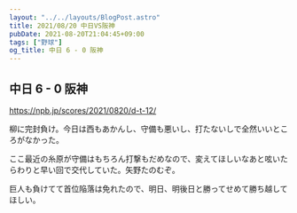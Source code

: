 ```yaml
---
layout: "../../layouts/BlogPost.astro"
title: 2021/08/20 中日VS阪神
pubDate: 2021-08-20T21:04:45+09:00
tags: ["野球"]
og_title: 中日 6 - 0 阪神
---
```


## 中日 6 - 0 阪神

https://npb.jp/scores/2021/0820/d-t-12/


柳に完封負け。今日は西もあかんし、守備も悪いし、打たないしで全然いいところがなかった。

ここ最近の糸原が守備はもちろん打撃もだめなので、変えてほしいなあと呟いたらわりと早い回で交代していた。矢野たのむぞ。

巨人も負けてて首位陥落は免れたので、明日、明後日と勝ってせめて勝ち越してほしい。